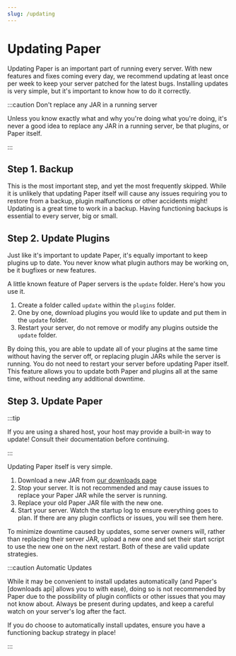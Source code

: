 ```yaml
---
slug: /updating
---
```


# Updating Paper

Updating Paper is an important part of running every server. With new features and fixes coming
every day, we recommend updating at least once per week to keep your server patched for the latest
bugs. Installing updates is very simple, but it's important to know how to do it correctly.

:::caution Don't replace any JAR in a running server

Unless you know exactly what and why you're doing what you're doing, it's never a good idea to
replace any JAR in a running server, be that plugins, or Paper itself.

:::

## Step 1. Backup

This is the most important step, and yet the most frequently skipped. While it is unlikely that
updating Paper itself will cause any issues requiring you to restore from a backup, plugin
malfunctions or other accidents might! Updating is a great time to work in a backup. Having
functioning backups is essential to every server, big or small.

## Step 2. Update Plugins

Just like it's important to update Paper, it's equally important to keep plugins up to date. You
never know what plugin authors may be working on, be it bugfixes or new features.

A little known feature of Paper servers is the `update` folder. Here's how you use it.

1. Create a folder called `update` within the `plugins` folder.
2. One by one, download plugins you would like to update and put them in the `update` folder.
3. Restart your server, do not remove or modify any plugins outside the `update` folder.

By doing this, you are able to update all of your plugins at the same time without having the server
off, or replacing plugin JARs while the server is running. You do not need to restart your server
before updating Paper itself. This feature allows you to update both Paper and plugins all at the
same time, without needing any additional downtime.

## Step 3. Update Paper

:::tip

If you are using a shared host, your host may provide a built-in way to update! Consult their
documentation before continuing.

:::

Updating Paper itself is very simple.

1. Download a new JAR from [our downloads page](https://papermc.io/downloads)
2. Stop your server. It is not recommended and may cause issues to replace your Paper JAR while the
   server is running.
3. Replace your old Paper JAR file with the new one.
4. Start your server. Watch the startup log to ensure everything goes to plan. If there are any
   plugin conflicts or issues, you will see them here.

To minimize downtime caused by updates, some server owners will, rather than replacing their server
JAR, upload a new one and set their start script to use the new one on the next restart. Both of
these are valid update strategies.

:::caution Automatic Updates

While it may be convenient to install updates automatically (and Paper's [downloads api] allows you
to with ease), doing so is not recommended by Paper due to the possibility of plugin conflicts or
other issues that you may not know about. Always be present during updates, and keep a careful watch
on your server's log after the fact.

If you do choose to automatically install updates, ensure you have a functioning backup strategy in
place!

:::
